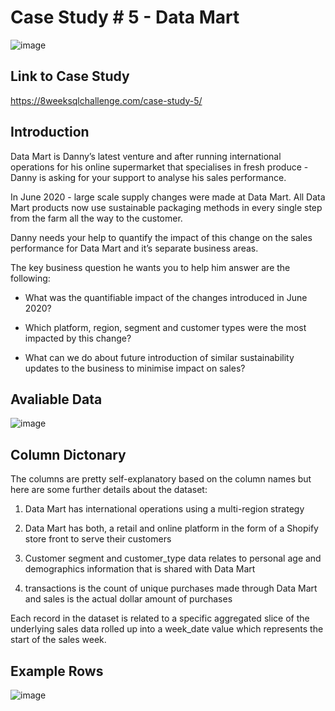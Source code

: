 # Case Study # 5 - Data Mart

![image](https://user-images.githubusercontent.com/74512335/181638642-ae8a2dc7-5ba5-44b9-849b-87e1748c4576.png)

## Link to Case Study

https://8weeksqlchallenge.com/case-study-5/

## Introduction

Data Mart is Danny’s latest venture and after running international operations for his online supermarket that specialises in fresh produce - Danny is asking for your support to analyse his sales performance.

In June 2020 - large scale supply changes were made at Data Mart. All Data Mart products now use sustainable packaging methods in every single step from the farm all the way to the customer.

Danny needs your help to quantify the impact of this change on the sales performance for Data Mart and it’s separate business areas.

The key business question he wants you to help him answer are the following:

- What was the quantifiable impact of the changes introduced in June 2020?

- Which platform, region, segment and customer types were the most impacted by this change?

- What can we do about future introduction of similar sustainability updates to the business to minimise impact on sales?

## Avaliable Data

![image](https://user-images.githubusercontent.com/74512335/181641003-ca261598-446e-40aa-ae34-2ac78dd25af6.png)

## Column Dictonary

The columns are pretty self-explanatory based on the column names but here are some further details about the dataset:

1. Data Mart has international operations using a multi-region strategy

2. Data Mart has both, a retail and online platform in the form of a Shopify store front to serve their customers

3. Customer segment and customer_type data relates to personal age and demographics information that is shared with Data Mart

4. transactions is the count of unique purchases made through Data Mart and sales is the actual dollar amount of purchases

Each record in the dataset is related to a specific aggregated slice of the underlying sales data rolled up into a week_date value which represents the start of the sales week.

## Example Rows

![image](https://user-images.githubusercontent.com/74512335/181641294-63f6eca8-3b12-491c-849a-4db16af369d4.png)



